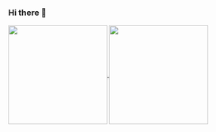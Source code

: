 ### Hi there 👋

<a href="https://github.com/ryuwa-suzuki">
  <img height=200 align="center" src="https://github-readme-stats.vercel.app/api?username=ryuwa-suzuki&show_icons=true&theme=radical" />
</a>
<a href="https://github.com/ryuwa-suzuki">
  <img height=200 align="center" src="https://github-readme-stats.vercel.app/api/top-langs/?username=ryuwa-suzuki&layout=compact&card_width=320" />
</a>

